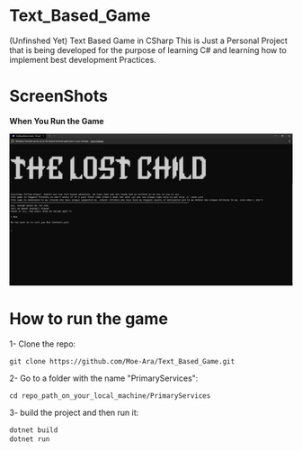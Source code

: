 # Text_Based_Game
(Unfinshed Yet)
Text Based Game in CSharp
This is Just a Personal Project that is being developed for the purpose of learning C# and learning how to implement best development Practices.
 
# ScreenShots
**When You Run the Game**

<img src="Pics\Welcoming Screen.png"></img>

# How to run the game

1- Clone the repo:
```
git clone https://github.com/Moe-Ara/Text_Based_Game.git
```

2- Go to a folder with the name "PrimaryServices":

```
cd repo_path_on_your_local_machine/PrimaryServices
```

3- build the project and then run it:

```
dotnet build
dotnet run
```